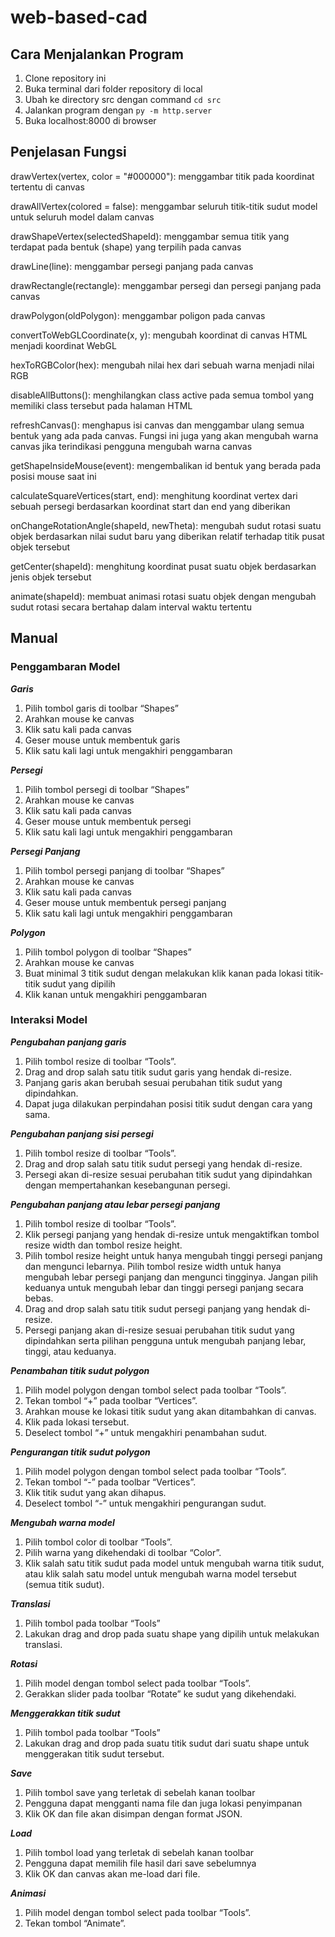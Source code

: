 # web-based-cad

## Cara Menjalankan Program
1. Clone repository ini
2. Buka terminal dari folder repository di local
3. Ubah ke directory src dengan command ```cd src``` 
4. Jalankan program dengan ```py -m http.server```
5. Buka localhost:8000 di browser


## Penjelasan Fungsi
drawVertex(vertex, color = "#000000"): menggambar titik pada koordinat tertentu di canvas

drawAllVertex(colored = false): menggambar seluruh titik-titik sudut model untuk seluruh model dalam canvas

drawShapeVertex(selectedShapeId): menggambar semua titik yang terdapat pada bentuk (shape) yang terpilih pada canvas

drawLine(line): menggambar persegi panjang pada canvas

drawRectangle(rectangle): menggambar persegi dan persegi panjang pada canvas

drawPolygon(oldPolygon): menggambar poligon pada canvas

convertToWebGLCoordinate(x, y): mengubah koordinat di canvas HTML menjadi koordinat WebGL

hexToRGBColor(hex): mengubah nilai hex dari sebuah warna menjadi nilai RGB

disableAllButtons(): menghilangkan class active pada semua tombol yang memiliki class tersebut pada halaman HTML

refreshCanvas(): menghapus isi canvas dan menggambar ulang semua bentuk yang ada pada canvas. Fungsi ini juga yang akan mengubah warna canvas jika terindikasi pengguna mengubah warna canvas

getShapeInsideMouse(event): mengembalikan id bentuk yang berada pada posisi mouse saat ini

calculateSquareVertices(start, end): menghitung koordinat vertex dari sebuah persegi berdasarkan koordinat start dan end yang diberikan

onChangeRotationAngle(shapeId, newTheta): mengubah sudut rotasi suatu objek berdasarkan nilai sudut baru yang diberikan relatif terhadap titik pusat objek tersebut

getCenter(shapeId): menghitung koordinat pusat suatu objek berdasarkan jenis objek tersebut

animate(shapeId): membuat animasi rotasi suatu objek dengan mengubah sudut rotasi secara bertahap dalam interval waktu tertentu

## Manual
### Penggambaran Model
***Garis***
1. Pilih tombol garis di toolbar “Shapes”
2. Arahkan mouse ke canvas
3. Klik satu kali pada canvas
4. Geser mouse untuk membentuk garis
5. Klik satu kali lagi untuk mengakhiri penggambaran

***Persegi***
1. Pilih tombol persegi di toolbar “Shapes”
2. Arahkan mouse ke canvas
3. Klik satu kali pada canvas
4. Geser mouse untuk membentuk persegi
5. Klik satu kali lagi untuk mengakhiri penggambaran

***Persegi Panjang***
1. Pilih tombol persegi panjang di toolbar “Shapes”
2. Arahkan mouse ke canvas
3. Klik satu kali pada canvas
4. Geser mouse untuk membentuk persegi panjang
5. Klik satu kali lagi untuk mengakhiri penggambaran

***Polygon***
1. Pilih tombol polygon di toolbar “Shapes”
2. Arahkan mouse ke canvas
3. Buat minimal 3 titik sudut dengan melakukan klik kanan pada lokasi titik-titik sudut yang dipilih
4. Klik kanan untuk mengakhiri penggambaran


### Interaksi Model
***Pengubahan panjang garis***
1. Pilih tombol resize di toolbar “Tools”.
2. Drag and drop salah satu titik sudut garis yang hendak di-resize.
3. Panjang garis akan berubah sesuai perubahan titik sudut yang dipindahkan.
4. Dapat juga dilakukan perpindahan posisi titik sudut dengan cara yang sama.

***Pengubahan panjang sisi persegi***
1. Pilih tombol resize di toolbar “Tools”.
2. Drag and drop salah satu titik sudut persegi yang hendak di-resize.
3. Persegi akan di-resize sesuai perubahan titik sudut yang dipindahkan dengan mempertahankan kesebangunan persegi.


***Pengubahan panjang atau lebar persegi panjang***
1. Pilih tombol resize di toolbar “Tools”.
2. Klik persegi panjang yang hendak di-resize untuk mengaktifkan tombol resize width dan tombol resize height.
3. Pilih tombol resize height untuk hanya mengubah tinggi persegi panjang dan mengunci lebarnya. Pilih tombol resize width untuk hanya mengubah lebar persegi panjang dan mengunci tingginya. Jangan pilih keduanya untuk mengubah lebar dan tinggi persegi panjang secara bebas.
4. Drag and drop salah satu titik sudut persegi panjang yang hendak di-resize.
5. Persegi panjang akan di-resize sesuai perubahan titik sudut yang dipindahkan serta pilihan pengguna untuk mengubah panjang lebar, tinggi, atau keduanya.

***Penambahan titik sudut polygon***
1. Pilih model polygon dengan tombol select pada toolbar “Tools”.
2. Tekan tombol “+” pada toolbar “Vertices”.
3. Arahkan mouse ke lokasi titik sudut yang akan ditambahkan di canvas.
4. Klik pada lokasi tersebut.
5. Deselect tombol “+” untuk mengakhiri penambahan sudut.


***Pengurangan titik sudut polygon***
1. Pilih model polygon dengan tombol select pada toolbar “Tools”.
2. Tekan tombol “-” pada toolbar “Vertices”.
3. Klik titik sudut yang akan dihapus.
4. Deselect tombol “-” untuk mengakhiri pengurangan sudut.


***Mengubah warna model***
1. Pilih tombol color di toolbar “Tools”.
2. Pilih warna yang dikehendaki di toolbar “Color”.
3. Klik salah satu titik sudut pada model untuk mengubah warna titik sudut, atau klik salah satu model untuk mengubah warna model tersebut (semua titik sudut).

***Translasi***
1. Pilih tombol  pada toolbar “Tools”
2. Lakukan drag and drop pada suatu shape yang dipilih untuk melakukan translasi.

***Rotasi***
1. Pilih model dengan tombol select pada toolbar “Tools”.
2. Gerakkan slider pada toolbar “Rotate” ke sudut yang dikehendaki.

***Menggerakkan titik sudut***
1. Pilih tombol  pada toolbar “Tools”
2. Lakukan drag and drop pada suatu titik sudut dari suatu shape untuk menggerakan titik sudut tersebut.

***Save***
1. Pilih tombol save yang terletak di sebelah kanan toolbar
2. Pengguna dapat mengganti nama file dan juga lokasi penyimpanan
3. Klik OK dan file akan disimpan dengan format JSON.

***Load***
1. Pilih tombol load yang terletak di sebelah kanan toolbar
2. Pengguna dapat memilih file hasil dari save sebelumnya
3. Klik OK dan canvas akan me-load dari file.

***Animasi***
1. Pilih model dengan tombol select pada toolbar “Tools”.
2. Tekan tombol “Animate”.

